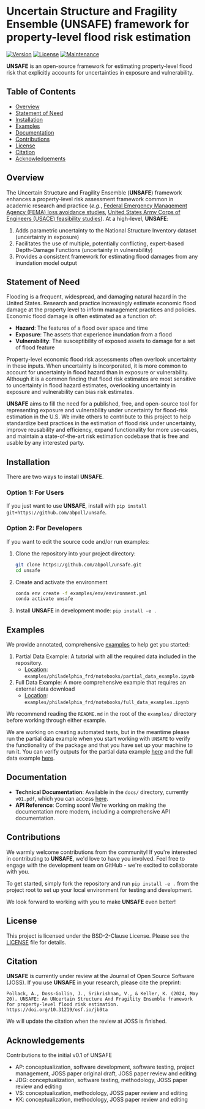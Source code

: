 # Uncertain Structure and Fragility Ensemble (**UNSAFE**) framework for property-level flood risk estimation

[![Version](https://img.shields.io/badge/version-0.1-blue.svg)](https://github.com/abpoll/unsafe)
[![License](https://img.shields.io/badge/License-BSD--2--Clause-green.svg)](LICENSE)
[![Maintenance](https://img.shields.io/badge/Maintenance-Active-brightgreen.svg)](Maintenance)

**UNSAFE** is an open-source framework for estimating property-level flood risk that explicitly accounts for uncertainties in exposure and vulnerability.

## Table of Contents
- [Overview](#overview)
- [Statement of Need](#statement-of-need)
- [Installation](#installation)
- [Examples](#examples)
- [Documentation](#documentation)
- [Contributions](#contributions)
- [License](#license)
- [Citation](#citation)
- [Acknowledgements](#acknowledgements)

## Overview
The Uncertain Structure and Fragility Ensemble (**UNSAFE**) framework enhances a property-level risk assessment framework common in academic research and practice (_e.g._, [Federal Emergency Management Agency (FEMA) loss avoidance studies](https://www.fema.gov/grants/mitigation/loss-avoidance-studies), [United States Army Corps of Engineers (USACE) feasibility studies](https://www.nad.usace.army.mil/Portals/40/docs/NACCS/10A_PhysicalDepthDmgFxSummary_26Jan2015.pdf)). At a high-level, **UNSAFE**:

1. Adds parametric uncertainty to the National Structure Inventory dataset (uncertainty in exposure)
2. Facilitates the use of multiple, potentially conflicting, expert-based Depth-Damage Functions (uncertainty in vulnerability)
3. Provides a consistent framework for estimating flood damages from any inundation model output

## Statement of Need

Flooding is a frequent, widespread, and damaging natural hazard in the United States. Research and practice increasingly estimate economic flood damage at the property level to inform management practices and policies. Economic flood damage is often estimated as a function of: 

* **Hazard**: The features of a flood over space and time 
* **Exposure**: The assets that experience inundation from a flood
* **Vulnerability**: The susceptibility of exposed assets to damage for a set of flood feature

Property-level economic flood risk assessments often overlook uncertainty in these inputs. When uncertainty is incorporated, it is more common to account for uncertainty in flood hazard than in exposure or vulnerability. Although it is a common finding that flood risk estimates are most sensitive to uncertainty in flood hazard estimates, overlooking uncertainty in exposure and vulnerability can bias risk estimates.

**UNSAFE** aims to fill the need for a published, free, and open-source tool for representing exposure and vulnerability under uncertainty for flood-risk estimation in the U.S.
We invite others to contribute to this project to help standardize best practices in the estimation of flood risk under uncertainty, improve reusability and efficiency, expand functionality for more use-cases, and maintain a state-of-the-art risk estimation codebase that is free and usable by any interested party.

## Installation

There are two ways to install **UNSAFE**.

### Option 1: For Users
If you just want to use **UNSAFE**, install with
`pip install git+https://github.com/abpoll/unsafe`.

### Option 2: For Developers
If you want to edit the source code and/or run examples:

1. Clone the repository into your project directory:
    ```bash
    git clone https://github.com/abpoll/unsafe.git
    cd unsafe
    ```
2. Create and activate the environment
    ```bash
    conda env create -f examples/env/environment.yml
    conda activate unsafe
    ```
3. Install **UNSAFE** in development mode:
    `pip install -e .`

## Examples

We provide annotated, comprehensive [examples](https://github.com/abpoll/unsafe/tree/main/examples) to help get you started:

1. Partial Data Example: A tutorial with all the required data included in the repository. 
    * [Location](https://github.com/abpoll/unsafe/tree/main/examples/phil_frd_partial): `examples/philadelphia_frd/notebooks/partial_data_example.ipynb`
2. Full Data Example: A more comprehensive example that requires an external data download
    * [Location](https://github.com/abpoll/unsafe/tree/main/examples/philadelphia_frd): `examples/philadelphia_frd/notebooks/full_data_examples.ipynb`

We recommend reading the `README.md` in the root of the `examples/` directory before working through either example. 

We are working on creating automated tests, but in the meantime please run the partial data example when you start working with `UNSAFE` to verify the functionality of the package and that you have set up your machine to run it. You can verify outputs for the partial data example [here](https://html-preview.github.io/?url=https://github.com/abpoll/unsafe/blob/main/examples/phil_frd_partial/notebooks/partial_data_example.html) and the full data example [here](https://html-preview.github.io/?url=https://github.com/abpoll/unsafe/blob/main/examples/philadelphia_frd/notebooks/full_data_example.html).

## Documentation
* **Technical Documentation**: Available in the `docs/` directory, currently `v01.pdf`, which you can access [here](https://github.com/abpoll/unsafe/blob/main/docs/v01.pdf).
* **API Reference**: Coming soon! We're working on making the documentation more modern, including a comprehensive API documentation. 

## Contributions

We warmly welcome contributions from the community!
If you're interested in contributing to **UNSAFE**, we'd love to have you involved.
Feel free to engage with the development team on GitHub - we're excited to collaborate with you.

To get started, simply fork the repository and run `pip install -e .` from the project root to set up your local environment for testing and development.

We look forward to working with you to make **UNSAFE** even better!

## License
This project is licensed under the BSD-2-Clause License. Please see the [LICENSE](https://github.com/abpoll/unsafe/blob/main/LICENSE) file for details. 

## Citation
**UNSAFE** is currently under review at the Journal of Open Source Software (JOSS). If you use **UNSAFE** in your research, please cite the preprint:
```
Pollack, A., Doss-Gollin, J., Srikrishnan, V., & Keller, K. (2024, May 20). UNSAFE: An UNcertain Structure And Fragility Ensemble framework for property-level flood risk estimation. https://doi.org/10.31219/osf.io/jb9ta
```

We will update the citation when the review at JOSS is finished. 

## Acknowledgements

Contributions to the initial v0.1 of UNSAFE
* AP: conceptualization, software development, software testing, project management, JOSS paper original draft, JOSS paper review and editing
* JDG: conceptualization, software testing, methodology, JOSS paper review and editing
* VS: conceptualization, methodology, JOSS paper review and editing
* KK: conceptualization, methodology, JOSS paper review and editing